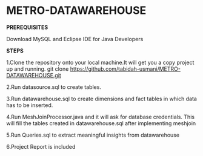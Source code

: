 # METRO-DATAWAREHOUSE

**PREREQUISITES**

Download MySQL and Eclipse IDE for Java Developers

**STEPS**

1.Clone the repository onto your local machine.It will get you a copy project up and running.
git clone https://github.com/tabidah-usmani/METRO-DATAWAREHOUSE.git

2.Run datasource.sql to create tables.

3.Run datawarehouse.sql to create dimensions and fact tables in which data has to be inserted.

4.Run MeshJoinProcessor.java and it will ask for database credentials. This will fill the tables created in datawarehouse.sql after implementing meshjoin

5.Run Queries.sql to extract meaningful insights from datawarehouse

6.Project Report is included


